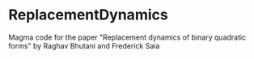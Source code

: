 # ReplacementDynamics
Magma code for the paper "Replacement dynamics of binary quadratic forms" by Raghav Bhutani and Frederick Saia
